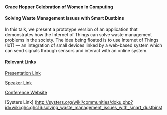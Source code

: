 #### Grace Hopper Celebration of Women In Computing

#### Solving Waste Management Issues with Smart Dustbins
In this talk, we present a prototype version of an application that demonstrates how the Internet of Things can solve waste management problems in the society. The idea being floated is to use Internet of Things (IoT) — an integration of small devices linked by a web-based system which can send signals through sensors and interact with an online system.

#### Relevant Links
[Presentation Link](https://www.eiseverywhere.com/ehome/index.php?eventid=153076&tabid=351462&cid=1350690&sessionid=11443509&sessionchoice=1&)

[Speaker Link](https://www.eiseverywhere.com/ehome/index.php?eventid=153076&tabid=351462&cid=1350690&speakerid=493712)

[Conference Website](https://ghc.anitaborg.org/)

[Systers Link] (http://systers.org/wiki/communities/doku.php?id=wiki:ghc:ghc16:solving_waste_management_issues_with_smart_dustbins)

